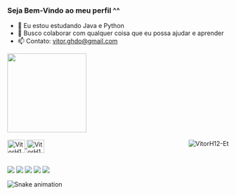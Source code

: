 ### Seja Bem-Vindo ao meu perfil ^^

- 🌱 Eu estou estudando Java e Python
- 👯 Busco colaborar com qualquer coisa que eu possa ajudar e aprender
- 📫 Contato: vitor.ghdo@gmail.com

 <a href="https://github.com/VitorH12">
  <img height="180em" src="https://github-readme-stats.vercel.app/api?username=VitorH12&show_icons=true&theme=tokyonight&include_all_commits=true&count_private=true"/>
  </div>
  <div style="display: inline_block"><br>
  <img align="center" alt="VitorH12-Java" height="30" width="40" src="https://cdn.jsdelivr.net/gh/devicons/devicon/icons/java/java-original.svg">
  <img align="center" alt="VitorH12-Python" height="30" width="40" src="https://cdn.jsdelivr.net/gh/devicons/devicon/icons/python/python-original.svg">
  <img align="right" alt="VitorH12-Et" src="https://c.tenor.com/gDb6b07sDsYAAAAM/space-ufo.gif">
</div>


  ##
 
<div> 
  
  <a href="https://instagram.com/_vitor_12" target="_blank"><img src="https://img.shields.io/badge/-Instagram-%23E4405F?style=for-the-badge&logo=instagram&logoColor=white" target="_blank"></a>
  <a href="https://twitter.com/_vitor_12" target="_blank"><img src="https://img.shields.io/badge/Twitter-1DA1F2?style=for-the-badge&logo=twitter&logoColor=white" target="_blank"></a>
  <a href = "mailto:vitor.ghdo@gmail.com"><img src="https://img.shields.io/badge/-Gmail-%23333?style=for-the-badge&logo=gmail&logoColor=white" target="_blank"></a>
 <a href="https://discord.gg/m8HzucD" target="_blank"><img src="https://img.shields.io/badge/Discord-7289DA?style=for-the-badge&logo=discord&logoColor=white" target="_blank"></a> 
 <a href= "https://steamcommunity.com/id/zdarkvolk/"><img src="https://img.shields.io/badge/Steam-000000?style=for-the-badge&logo=steam&logoColor=white" target="_blank"></a>

![Snake animation](https://github.com/VitorGHDO/vitor/blob/output/github-contribution-grid-snake.svg)
